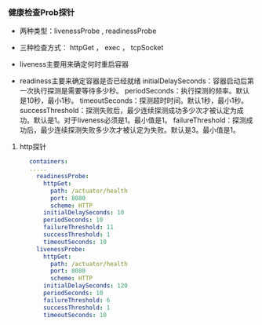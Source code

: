 ### 健康检查Prob探针
- 两种类型：livenessProbe , readinessProbe
- 三种检查方式： httpGet ， exec ， tcpSocket

- liveness主要用来确定何时重启容器
- readiness主要来确定容器是否已经就绪
    initialDelaySeconds：容器启动后第一次执行探测是需要等待多少秒。
    periodSeconds：执行探测的频率。默认是10秒，最小1秒。
    timeoutSeconds：探测超时时间。默认1秒，最小1秒。
    successThreshold：探测失败后，最少连续探测成功多少次才被认定为成功。默认是1。对于liveness必须是1。最小值是1。
    failureThreshold：探测成功后，最少连续探测失败多少次才被认定为失败。默认是3。最小值是1。

1. http探针
```yaml
      containers:
      .....
        readinessProbe:
          httpGet:
            path: /actuator/health
            port: 8080
            scheme: HTTP
          initialDelaySeconds: 10
          periodSeconds: 10
          failureThreshold: 11
          successThreshold: 1
          timeoutSeconds: 10
        livenessProbe:
          httpGet:
            path: /actuator/health
            port: 8080
            scheme: HTTP
          initialDelaySeconds: 120
          periodSeconds: 10
          failureThreshold: 6
          successThreshold: 1
          timeoutSeconds: 10
```